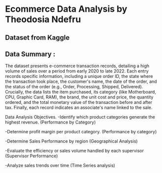 # Ecommerce Data Analysis by Theodosia Ndefru 
## Dataset from Kaggle 
## Data Summary : 
The dataset presents e-commerce transaction records, detailing a high volume of sales over a period from early 2020 to late 2022. 
Each entry records specific information, including a unique order ID, the state where the transaction took place, the customer's name, the date of the order, and the status of the order (e.g., Order, Processing, Shipped, Delivered). Crucially, the data lists the item purchased, its category (like Motherboard, CPU, Graphic Card, RAM), the brand, the unit cost and price, the quantity ordered, and the total monetary value of the transaction before and after tax. Finally, each record indicates an associate's name linked to the sale.

Data Analysis Objectives.
-Identify which product categories generate the highest revenue. (Performance by Category)

-Determine profit margin per product category. (Performance by category)

-Determine Sales Performance by region (Geographical Analysis)

-Evaluate the efficiency or sales volume handled by each supervisor (Supervisor Performance)

-Analyze sales trends over time (Time Series analysis)





